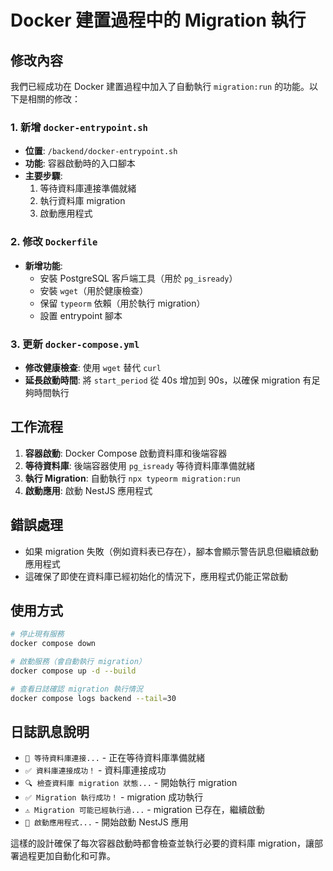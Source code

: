 # Docker 建置過程中的 Migration 執行

## 修改內容

我們已經成功在 Docker 建置過程中加入了自動執行 `migration:run` 的功能。以下是相關的修改：

### 1. 新增 `docker-entrypoint.sh`
- **位置**: `/backend/docker-entrypoint.sh`
- **功能**: 容器啟動時的入口腳本
- **主要步驟**:
  1. 等待資料庫連接準備就緒
  2. 執行資料庫 migration
  3. 啟動應用程式

### 2. 修改 `Dockerfile`
- **新增功能**:
  - 安裝 PostgreSQL 客戶端工具（用於 `pg_isready`）
  - 安裝 `wget`（用於健康檢查）
  - 保留 `typeorm` 依賴（用於執行 migration）
  - 設置 entrypoint 腳本

### 3. 更新 `docker-compose.yml`
- **修改健康檢查**: 使用 `wget` 替代 `curl`
- **延長啟動時間**: 將 `start_period` 從 40s 增加到 90s，以確保 migration 有足夠時間執行

## 工作流程

1. **容器啟動**: Docker Compose 啟動資料庫和後端容器
2. **等待資料庫**: 後端容器使用 `pg_isready` 等待資料庫準備就緒
3. **執行 Migration**: 自動執行 `npx typeorm migration:run`
4. **啟動應用**: 啟動 NestJS 應用程式

## 錯誤處理

- 如果 migration 失敗（例如資料表已存在），腳本會顯示警告訊息但繼續啟動應用程式
- 這確保了即使在資料庫已經初始化的情況下，應用程式仍能正常啟動

## 使用方式

```bash
# 停止現有服務
docker compose down

# 啟動服務（會自動執行 migration）
docker compose up -d --build

# 查看日誌確認 migration 執行情況
docker compose logs backend --tail=30
```

## 日誌訊息說明

- `🔄 等待資料庫連接...` - 正在等待資料庫準備就緒
- `✅ 資料庫連接成功！` - 資料庫連接成功
- `🔍 檢查資料庫 migration 狀態...` - 開始執行 migration
- `✅ Migration 執行成功！` - migration 成功執行
- `⚠️ Migration 可能已經執行過...` - migration 已存在，繼續啟動
- `🚀 啟動應用程式...` - 開始啟動 NestJS 應用

這樣的設計確保了每次容器啟動時都會檢查並執行必要的資料庫 migration，讓部署過程更加自動化和可靠。
